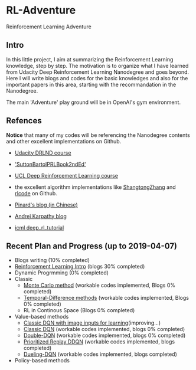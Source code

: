 # RL-Adventure
Reinforcement Learning Adventure

## Intro

In this little project, I aim at summarizing the Reinforcement Learning knowledge, step by step. The motivation is to organize what I have learned from Udacity Deep Reinforcement Learning Nanodegree and goes beyond. Here I will write blogs and codes for the basic knowledges and also for the important papers in this area, starting with the recommandation in the Nanodegree.

The main 'Adventure' play ground will be in OpenAI's gym environment.

## Refences
**Notice** that many of my codes will be referencing the Nanodegree contents and other excellent implementations on Github.

- [Udacity DRLND course](https://www.udacity.com/course/deep-reinforcement-learning-nanodegree--nd893)

- ['SuttonBartoIPRLBook2ndEd'](https://web.stanford.edu/class/psych209/Readings/SuttonBartoIPRLBook2ndEd.pdf)

- [UCL Deep Reinforcement Learning course](http://rail.eecs.berkeley.edu/deeprlcourse/)

- the excellent algorithm implementations like [ShangtongZhang](https://github.com/ShangtongZhang/DeepRL) and [rlcode](https://github.com/rlcode/reinforcement-learning) on Github.

- [Pinard's blog (in Chinese)](https://www.cnblogs.com/pinard/category/1254674.html)

- [Andrej Karpathy blog](karpathy.github.io/2016/05/31/rl/)

- [icml deep_rl_tutorial](https://icml.cc/2016/tutorials/deep_rl_tutorial.pdf)



## Recent Plan and Progress (up to 2019-04-07)

- Blogs writing (10% completed)
- [Reinforcement Learning Intro](https://github.com/quboanthony/RL-Adventure/blob/master/RL_learning/RL_Learning_blog_1.md) (blogs 30% completed)
- Dynamic Progrmming (0% completed)
- Classic
  - [Monte Carlo method](https://github.com/quboanthony/RL-Adventure/tree/master/monte-carlo) (workable codes implemented, Blogs 0% completed)
  - [Temporal-Difference methods](https://github.com/quboanthony/RL-Adventure/tree/master/temporal-difference) (workable codes implemented, Blogs 0% completed)
  - RL in Continous Space (Blogs 0% completed)
- Value-based methods
  - [Classic DQN with image inputs for learning](https://github.com/quboanthony/RL-Adventure/tree/master/p1_navigation_learning_from_pixels)(improving...)
  - [Classic DQN](https://github.com/quboanthony/RL-Adventure/tree/master/p1_navigation) (workable codes implemented, blogs 0% completed)
  - [Double-DQN](https://github.com/quboanthony/RL-Adventure/tree/master/dqn-double_dqn
) (workable codes implemented, blogs 0% completed)
  - [Prioritized Replay DDQN](https://github.com/quboanthony/RL-Adventure/tree/master/dqn-Prioritized%20Experience%20Replay%20ddqn) (workable codes implemented, blogs completed)
  - [Dueling-DQN](https://github.com/quboanthony/RL-Adventure/tree/master/dqn-duelingdqn) (workable codes implemented, blogs completed)
- Policy-based methods
